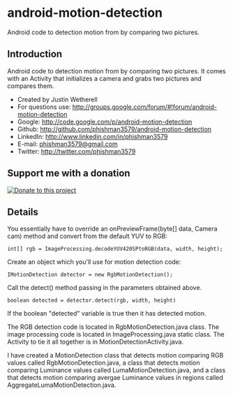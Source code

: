 android-motion-detection
========================

Android code to detection motion from by comparing two pictures.

## Introduction

Android code to detection motion from by comparing two pictures. It comes with an Activity that initializes a camera and grabs two pictures and compares them.

* Created by Justin Wetherell
* For questions use: http://groups.google.com/forum/#!forum/android-motion-detection
* Google: http://code.google.com/p/android-motion-detection
* Github: http://github.com/phishman3579/android-motion-detection
* LinkedIn: http://www.linkedin.com/in/phishman3579
* E-mail: phishman3579@gmail.com
* Twitter: http://twitter.com/phishman3579

## Support me with a donation

<a href="https://www.paypal.com/cgi-bin/webscr?cmd=_donations&business=phishman3579%40gmail%2ecom&lc=US&item_name=Support%20open%20source&item_number=AndroidMotionDetection&currency_code=USD&bn=PP%2dDonationsBF%3abtn_donateCC_SM%2egif%3aNonHosted" target="_new"><img border="0" alt="Donate to this project" src="https://www.paypalobjects.com/en_US/i/btn/btn_donate_SM.gif"></a>

## Details

You essentially have to override an onPreviewFrame(byte[] data, Camera cam) method and convert from the default YUV to RGB:

    int[] rgb = ImageProcessing.decodeYUV420SPtoRGB(data, width, height);

Create an object which you'll use for motion detection code:

    IMotionDetection detector = new RgbMotionDetection();

Call the detect() method passing in the parameters obtained above.

    boolean detected = detector.detect(rgb, width, height)

If the boolean "detected" variable is true then it has detected motion.

The RGB detection code is located in RgbMotionDetection.java class. The image processing code is located in ImageProcessing.java static class. The Activity to tie it all together is in MotionDetectionActivity.java.

I have created a MotionDetection class that detects motion comparing RGB values called RgbMotionDetection.java, a class that detects motion comparing Luminance values called LumaMotionDetection.java, and a class that detects motion comparing avergae Luminance values in regions called AggregateLumaMotionDetection.java.
